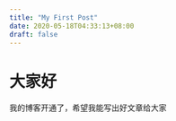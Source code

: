 ```yaml
---
title: "My First Post"
date: 2020-05-18T04:33:13+08:00
draft: false
---
```

# 大家好
我的博客开通了，希望我能写出好文章给大家

